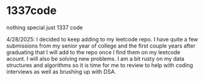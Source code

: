 # 1337code
nothing special just 1337 code 

4/28/2025:
I decided to keep adding to my leetcode repo. I have quite a few submissions from my senior year of college and the first couple years after graduating that I will add to the repo once I find them on my leetcode acount. I will also be solving new problems. I am a bit rusty on my data structures and algorithms so it is time for me to review to help with coding interviews as well as brushing up with DSA.